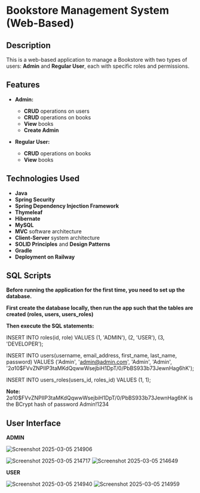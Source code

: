 # Bookstore Management System (Web-Based)

## Description

This is a web-based application to manage a Bookstore with two types of users: **Admin** and **Regular User**, each with specific roles and permissions. 

## Features

- **Admin:**
  - **CRUD** operations on users
  - **CRUD** operations on books
  - **View** books
  - **Create Admin** 
 
- **Regular User:**
  - **CRUD** operations on books
  - **View** books 

## Technologies Used

- **Java**
- **Spring Security**
- **Spring Dependency Injection Framework**
- **Thymeleaf**
- **Hibernate**
- **MySQL**
- **MVC** software architecture 
- **Client-Server** system architecture 
- **SOLID Principles** and **Design Patterns**
- **Gradle**
- **Deployment on Railway**

## SQL Scripts

**Before running the application for the first time, you need to set up the database.**

**First create the database locally, then run the app such that the tables are created (roles, users, users_roles)**

**Then execute the SQL statements:**

INSERT INTO roles(id, role) VALUES (1, 'ADMIN'), (2, 'USER'), (3, 'DEVELOPER');

INSERT INTO users(username, email_address, first_name, last_name, password) VALUES ('Admin', 'admin@admin.com', 'Admin', 'Admin', '$2a$10$FVvZNPIIP3taMKdQqwwWsejbiH1DpT/0/PbBS933b73JewnHag6hK');

INSERT INTO users_roles(users_id, roles_id) VALUES (1, 1);

**Note:** $2a$10$FVvZNPIIP3taMKdQqwwWsejbiH1DpT/0/PbBS933b73JewnHag6hK is the BCrypt hash of password Admin!1234 

## User Interface

**ADMIN** 

![Screenshot 2025-03-05 214906](https://github.com/user-attachments/assets/5b8fbe7e-8362-40c7-b5fe-4f36fe039348)


![Screenshot 2025-03-05 214717](https://github.com/user-attachments/assets/e3b74cb2-9299-4db5-98ad-a19070101426)  ![Screenshot 2025-03-05 214649](https://github.com/user-attachments/assets/e8de8c6a-f3a3-4b1a-a77d-19c2aeda6e79)


**USER**

![Screenshot 2025-03-05 214940](https://github.com/user-attachments/assets/26ce4c85-37a0-4550-9d43-5d97fb770b7a)  ![Screenshot 2025-03-05 214959](https://github.com/user-attachments/assets/8b73a696-6f4d-43e7-8645-bcc20e2ef143)












